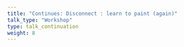 ```yaml
---
title: "Continues: Disconnect : learn to paint (again)"
talk_type: "Workshop"
type: talk_continuation
weight: 8
---
```

